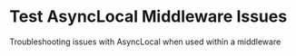 # Test AsyncLocal Middleware Issues
Troubleshooting issues with AsyncLocal when used within a middleware
